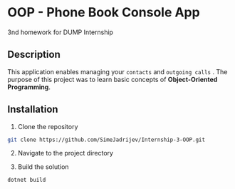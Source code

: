 # OOP - Phone Book Console App

3nd homework for DUMP Internship

## Description

This application enables managing your ```contacts``` and ```outgoing calls``` . 
The purpose of this project was to learn basic concepts of **Object-Oriented Programming**.



## Installation

1. Clone the repository
```bash
git clone https://github.com/SimeJadrijev/Internship-3-OOP.git
 ```
2. Navigate to the project directory

3. Build the solution
```bash
dotnet build
```
